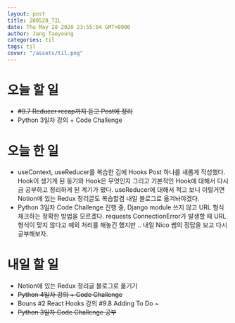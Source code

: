 ```yaml
---
layout: post
title: 200528_TIL
date: Thu May 28 2020 23:55:04 GMT+0900
author: Jang Taeyoung
categories: til
tags: til
cover: "/assets/til.png"
---
```


# 오늘 할 일

* ~~#9.7 Reducer recap까지 듣고 Post에 정리~~
* Python 3일차 강의 + Code Challenge

# 오늘 한 일

* useContext, useReducer를 복습한 김에 Hooks Post 하나를 새롭게 작성했다. Hook이 생기게 된 동기와 Hook은 무엇인지 그리고 기본적인 Hook에 대해서 다시금 공부하고 정리하게 된 계기가 됐다. useReducer에 대해서 적고 보니 이럴거면 Notion에 있는 Redux 정리글도 복습할겸 내일 블로그로 옮겨놔야겠다.
* Python 3일차 Code Challenge 진행 중, Django module 쓰지 않고 URL 형식 체크하는 정확한 방법을 모르겠다. requests ConnectionError가 발생할 때 URL 형식이 맞지 않다고 예외 처리를 해놓긴 했지만 .. 내일 Nico 쌤의 정답을 보고 다시 공부해보자.


# 내일 할 일

* Notion에 있는 Redux 정리글 블로그로 옮기기
* ~~Python 4일차 강의 + Code Challenge~~
* Bouns #2 React Hooks 강의 #9.8 Adding To Do ~ 
* ~~Python 3일차 Code Challenge 공부~~